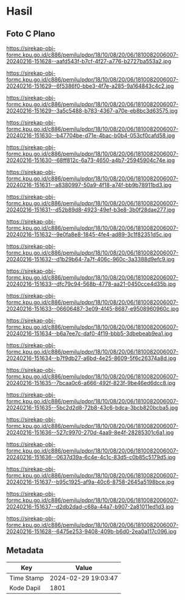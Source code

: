 # Hasil

## Foto C Plano

https://sirekap-obj-formc.kpu.go.id/c886/pemilu/pdpr/18/10/08/20/06/1810082006007-20240216-151628--aafd543f-b7cf-4f27-a776-b2727ba553a2.jpg

https://sirekap-obj-formc.kpu.go.id/c886/pemilu/pdpr/18/10/08/20/06/1810082006007-20240216-151629--6f5386f0-bbe3-4f7e-a285-9a164843c4c2.jpg

https://sirekap-obj-formc.kpu.go.id/c886/pemilu/pdpr/18/10/08/20/06/1810082006007-20240216-151629--3a5c5488-b783-4367-a70e-eb8bc3d63575.jpg

https://sirekap-obj-formc.kpu.go.id/c886/pemilu/pdpr/18/10/08/20/06/1810082006007-20240216-151630--b47704be-d71e-4bac-b0b4-053cf0cafd58.jpg

https://sirekap-obj-formc.kpu.go.id/c886/pemilu/pdpr/18/10/08/20/06/1810082006007-20240216-151630--68ff812c-6a73-4650-a4b7-25945904c74e.jpg

https://sirekap-obj-formc.kpu.go.id/c886/pemilu/pdpr/18/10/08/20/06/1810082006007-20240216-151631--a8380997-50a9-4f18-a74f-bb9b78911bd3.jpg

https://sirekap-obj-formc.kpu.go.id/c886/pemilu/pdpr/18/10/08/20/06/1810082006007-20240216-151631--d52b89d8-4923-49ef-b3e8-3b0f28dae277.jpg

https://sirekap-obj-formc.kpu.go.id/c886/pemilu/pdpr/18/10/08/20/06/1810082006007-20240216-151632--9e0fa8e8-1845-4fe4-ad89-3c1f82351d5c.jpg

https://sirekap-obj-formc.kpu.go.id/c886/pemilu/pdpr/18/10/08/20/06/1810082006007-20240216-151632--d1b29b64-7a7f-406c-960c-3a3388d9efc9.jpg

https://sirekap-obj-formc.kpu.go.id/c886/pemilu/pdpr/18/10/08/20/06/1810082006007-20240216-151633--dfc79c94-568b-4778-aa21-0450cce4d35b.jpg

https://sirekap-obj-formc.kpu.go.id/c886/pemilu/pdpr/18/10/08/20/06/1810082006007-20240216-151633--06606487-3e09-4f45-8687-e9508960960c.jpg

https://sirekap-obj-formc.kpu.go.id/c886/pemilu/pdpr/18/10/08/20/06/1810082006007-20240216-151634--b6a7ee7c-daf0-4f19-bbb5-3dbebeab9ea1.jpg

https://sirekap-obj-formc.kpu.go.id/c886/pemilu/pdpr/18/10/08/20/06/1810082006007-20240216-151634--b7f9db27-a6bd-4e25-8609-5f6c26374a8d.jpg

https://sirekap-obj-formc.kpu.go.id/c886/pemilu/pdpr/18/10/08/20/06/1810082006007-20240216-151635--7bcaa0c6-a666-492f-823f-9be46ed6dcc8.jpg

https://sirekap-obj-formc.kpu.go.id/c886/pemilu/pdpr/18/10/08/20/06/1810082006007-20240216-151635--5bc2d2d8-72b8-43c6-bdca-3bcb820bcba5.jpg

https://sirekap-obj-formc.kpu.go.id/c886/pemilu/pdpr/18/10/08/20/06/1810082006007-20240216-151636--527c9970-270d-4aa9-8e4f-28285301c6a1.jpg

https://sirekap-obj-formc.kpu.go.id/c886/pemilu/pdpr/18/10/08/20/06/1810082006007-20240216-151636--0637d39a-6c4e-4c1c-83d5-c0b85c5179d5.jpg

https://sirekap-obj-formc.kpu.go.id/c886/pemilu/pdpr/18/10/08/20/06/1810082006007-20240216-151637--b95c1925-af9a-40c6-8758-2645a5198bce.jpg

https://sirekap-obj-formc.kpu.go.id/c886/pemilu/pdpr/18/10/08/20/06/1810082006007-20240216-151637--d2db2dad-c68a-44a7-b907-2a81011ed1d3.jpg

https://sirekap-obj-formc.kpu.go.id/c886/pemilu/pdpr/18/10/08/20/06/1810082006007-20240216-151628--6475e253-9408-409b-b6d0-2ea0a117c096.jpg


## Metadata

| Key        | Value               |
| ---------- | ------------------- |
| Time Stamp | 2024-02-29 19:03:47 |
| Kode Dapil | 1801                |



